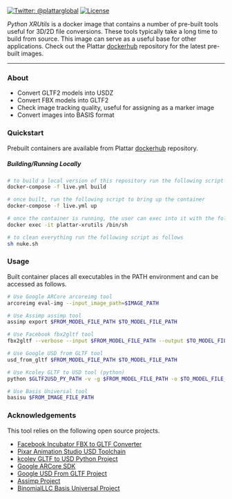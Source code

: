 [![Twitter: @plattarglobal](https://img.shields.io/badge/contact-@plattarglobal-blue.svg?style=flat)](https://twitter.com/plattarglobal)
[![License](https://img.shields.io/badge/license-Apache%202.0-blue.svg?style=flat)](LICENSE)

_Python XRUtils_ is a docker image that contains a number of pre-built tools useful for 3D/2D file conversions. These tools typically take a long time to build from source. This image can serve as a useful base for other applications. Check out the Plattar [dockerhub](https://hub.docker.com/r/plattar/python-xrutils) repository for the latest pre-built images.

***

### About

* Convert GLTF2 models into USDZ
* Convert FBX models into GLTF2
* Check image tracking quality, useful for assigning as a marker image
* Convert images into BASIS format

### Quickstart

Prebuilt containers are available from Plattar [dockerhub](https://hub.docker.com/r/plattar/python-xrutils) repository.

##### Building/Running Locally

``` sh
# to build a local version of this repository run the following script
docker-compose -f live.yml build

# once built, run the following script to bring up the container
docker-compose -f live.yml up

# once the container is running, the user can exec into it with the following command
docker exec -it plattar-xrutils /bin/sh

# to clean everything run the following script as follows
sh nuke.sh
```

### Usage

Built container places all executables in the PATH environment and can be accessed as follows.

``` sh
# Use Google ARCore arcoreimg tool
arcoreimg eval-img --input_image_path=$IMAGE_PATH

# Use Assimp assimp tool
assimp export $FROM_MODEL_FILE_PATH $TO_MODEL_FILE_PATH

# Use Facebook fbx2gltf tool
fbx2gltf --verbose --input $FROM_MODEL_FILE_PATH --output $TO_MODEL_FILE_PATH

# Use Google USD from GLTF tool
usd_from_gltf $FROM_MODEL_FILE_PATH $TO_MODEL_FILE_PATH

# Use Kcoley GLTF to USD tool (python)
python $GLTF2USD_PY_PATH -v -g $FROM_MODEL_FILE_PATH -o $TO_MODEL_FILE_PATH

# Use Basis Universal tool
basisu $FROM_IMAGE_FILE_PATH
```

### Acknowledgements

This tool relies on the following open source projects.

* [Facebook Incubator FBX to GLTF Converter](https://github.com/facebookincubator/FBX2glTF)
* [Pixar Animation Studio USD Toolchain](https://github.com/PixarAnimationStudios/USD)
* [kcoley GLTF to USD Python Project](https://github.com/kcoley/gltf2usd)
* [Google ARCore SDK](https://github.com/google-ar/arcore-android-sdk)
* [Google USD From GLTF Project](https://github.com/google/usd_from_gltf)
* [Assimp Project](https://github.com/assimp/assimp)
* [BinomialLLC Basis Universal Project](https://github.com/binomialLLC/basis_universal)
